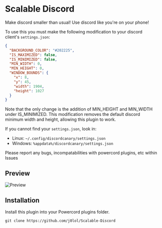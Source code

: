 # Scalable Discord

Make discord smaller than usual! Use discord like you're on your phone!

To use this you must make the following modification to your discord client's `settings.json`:

```json
{
  "BACKGROUND_COLOR": "#202225",
  "IS_MAXIMIZED": false,
  "IS_MINIMIZED": false,
  "MIN_WIDTH": 0,
  "MIN_HEIGHT": 0,
  "WINDOW_BOUNDS": {
    "x": 8,
    "y": 45,
    "width": 1904,
    "height": 1027
  }
}
```
Note that the only change is the addition of MIN_HEIGHT and MIN_WIDTH under IS_MINIMIZED. This modification removes the 
default discord minimum width and height, allowing this plugin to work.

If you cannot find your `settings.json`, look in:
 - Linux: `~/.config/discordcanary/settings.json`
 - Windows: `%appdata%/discordcanary/settings.json`

Please report any bugs, incompatabilities with powercord plugins, etc within Issues

## Preview

![Preview](https://downloadmoredownloads.download/i/yz40vnzn.gif)

## Installation
Install this plugin into your Powercord plugins folder.
```
git clone https://github.com/j0lol/Scalable-Discord
```
